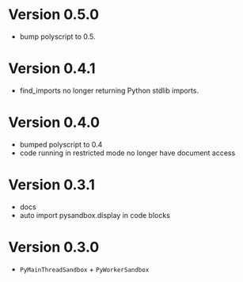 # Version 0.5.0

- bump polyscript to 0.5.

# Version 0.4.1

- find_imports no longer returning Python stdlib imports.

# Version 0.4.0

- bumped polyscript to 0.4
- code running in restricted mode no longer have document access

# Version 0.3.1

- docs
- auto import pysandbox.display in code blocks

# Version 0.3.0

- `PyMainThreadSandbox` + `PyWorkerSandbox`
